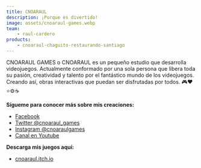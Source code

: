 ```yaml
---
title: CNOARAUL
description: ¡Porque es divertido!
image: assets/cnoaraul-games.webp
team:
    - raul-cardero
products:
    - cnoaraul-chaguito-restaurando-santiago
---
```

CNOARAUL GAMES o CNOARAUL es un pequeño estudio que desarrolla videojuegos. Actualmente conformado por una sola persona que libera toda su pasión, creatividad y talento por el fantástico mundo de los videojuegos. Creando así, obras interactivas que puedan ser disfrutadas por todos.
🎮❤⭐⚙☕

**Sígueme para conocer más sobre mis creaciones:**
* [Facebook](https://www.facebook.com/cnoaraulgames)
* [Twitter @cnoaraul_games](https://twitter.com/cnoaraul_games)
* [Instagram @cnoaraulgames](https://www.instagram.com/cnoaraulgames)
* [Canal en Youtube](https://www.youtube.com/channel/UCq19WE4n0C9TsB96EEuXk_g)

**Descarga mis juegos aquí:**
* [cnoaraul.itch.io](https://cnoaraul.itch.io)